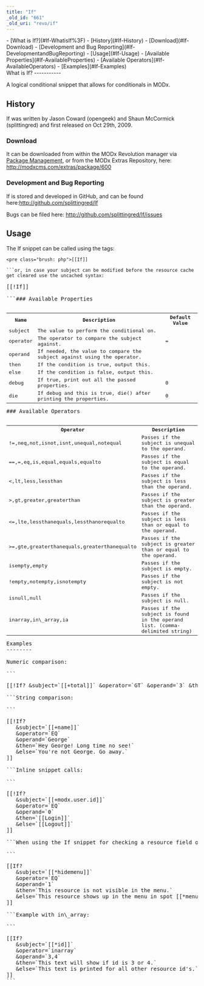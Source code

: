 ```yaml
---
title: "If"
_old_id: "661"
_old_uri: "revo/if"
---
```


<div>- [What is If?](#If-WhatisIf%3F)
- [History](#If-History)
  - [Download](#If-Download)
  - [Development and Bug Reporting](#If-DevelopmentandBugReporting)
- [Usage](#If-Usage)
  - [Available Properties](#If-AvailableProperties)
  - [Available Operators](#If-AvailableOperators)
- [Examples](#If-Examples)

</div>What is If?
-----------

A logical conditional snippet that allows for conditionals in MODx.

History
-------

If was written by Jason Coward (opengeek) and Shaun McCormick (splittingred) and first released on Oct 29th, 2009.

### Download

It can be downloaded from within the MODx Revolution manager via [Package Management](/revolution/2.x/developing-in-modx/advanced-development/package-management "Package Management"), or from the MODx Extras Repository, here: <http://modxcms.com/extras/package/600>

### Development and Bug Reporting

If is stored and developed in GitHub, and can be found here:<http://github.com/splittingred/If>

Bugs can be filed here: <http://github.com/splittingred/If/issues>

Usage
-----

The If snippet can be called using the tags:

```
<pre class="brush: php">[[If]]

```or, in case your subject can be modified before the resource cache get cleared use the uncached syntax:

```
<pre class="brush: php">[[!If]]

```### Available Properties

<table><tbody><tr><th>Name</th> <th>Description</th> <th>Default Value</th> </tr><tr><td>subject</td> <td>The value to perform the conditional on.</td> <td> </td> </tr><tr><td>operator</td> <td>The operator to compare the subject against.</td> <td>=</td> </tr><tr><td>operand</td> <td>If needed, the value to compare the subject against using the operator.</td> <td> </td> </tr><tr><td>then</td> <td>If the condition is true, output this.</td> <td> </td> </tr><tr><td>else</td> <td>If the condition is false, output this.</td> <td> </td> </tr><tr><td>debug</td> <td>If true, print out all the passed properties.</td> <td>0</td> </tr><tr><td>die</td> <td>If debug and this is true, die() after printing the properties.</td> <td>0</td></tr></tbody></table>### Available Operators

<table><tbody><tr><th>Operator</th> <th>Description</th> </tr><tr><td>!=,neq,not,isnot,isnt,unequal,notequal</td> <td>Passes if the subject is unequal to the operand.</td> </tr><tr><td>==,=,eq,is,equal,equals,equalto</td> <td>Passes if the subject is equal to the operand.</td> </tr><tr><td><,lt,less,lessthan</td> <td>Passes if the subject is less than the operand.</td> </tr><tr><td>>,gt,greater,greaterthan</td> <td>Passes if the subject is greater than the operand.</td> </tr><tr><td><=,lte,lessthanequals,lessthanorequalto</td> <td>Passes if the subject is less than or equal to the operand.</td> </tr><tr><td>>=,gte,greaterthanequals,greaterthanequalto</td> <td>Passes if the subject is greater than or equal to the operand.</td> </tr><tr><td>isempty,empty</td> <td>Passes if the subject is empty.</td> </tr><tr><td>!empty,notempty,isnotempty</td> <td>Passes if the subject is not empty.</td> </tr><tr><td>isnull,null</td> <td>Passes if the subject is null.</td> </tr><tr><td>inarray,in\_array,ia</td> <td>Passes if the subject is found in the operand list. (comma-delimited string)   
</td></tr></tbody></table>Examples
--------

Numeric comparison:

```
<pre class="brush: php">[[!If? &subject=`[[+total]]` &operator=`GT` &operand=`3` &then=`You have more than 3 items!`]]

```String comparison:

```
<pre class="brush: php">[[!If?
   &subject=`[[+name]]`
   &operator=`EQ`
   &operand=`George`
   &then=`Hey George! Long time no see!`
   &else=`You're not George. Go away.`
]]

```Inline snippet calls:

```
<pre class="brush: php">[[!If?
   &subject=`[[+modx.user.id]]`
   &operator=`EQ`
   &operand=`0`
   &then=`[[Login]]`
   &else=`[[Logout]]`
]]

```When using the If snippet for checking a resource field or template variable (or other value that doesn't change before the cache does), be sure to use the **cached** snippet call to check the condition to make sure it doesn't need to process on every request.

```
<pre class="brush: php">[[If?
   &subject=`[[*hidemenu]]`
   &operator=`EQ`
   &operand=`1`
   &then=`This resource is not visible in the menu.`
   &else=`This resource shows up in the menu in spot [[*menuindex]].`
]]

```Example with in\_array:

```
<pre class="brush: php">[[If?
   &subject=`[[*id]]`
   &operator=`inarray`
   &operand=`3,4`
   &then=`This text will show if id is 3 or 4.`
   &else=`This text is printed for all other resource id's.`
]]
```